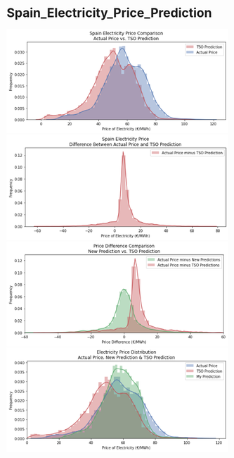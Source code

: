 # Spain_Electricity_Price_Prediction

![image 1](/png/image5.png)
![image 1](/png/image6.png)
![image 1](/png/image7.png)
![image 1](/png/image8.png)
